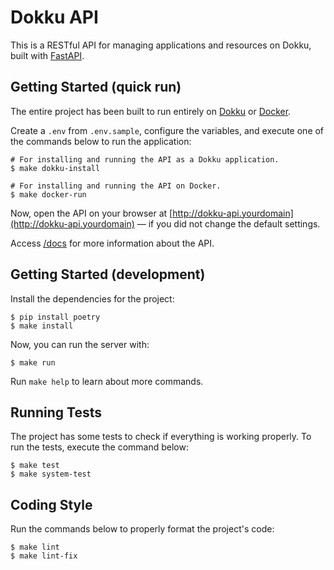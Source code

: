 # Dokku API
This is a RESTful API for managing applications and resources on Dokku, built with [FastAPI](https://fastapi.tiangolo.com/).

## Getting Started (quick run)
The entire project has been built to run entirely on [Dokku](https://dokku.com/) or [Docker](https://www.docker.com/).

Create a `.env` from `.env.sample`, configure the variables, and execute one of the commands below to run the application:
```
# For installing and running the API as a Dokku application.
$ make dokku-install

# For installing and running the API on Docker.
$ make docker-run
```
Now, open the API on your browser at [http://dokku-api.yourdomain](http://dokku-api.yourdomain) — if you did not change the default settings.

Access [/docs](http://dokku-api.yourdomain/docs) for more information about the API.

## Getting Started (development)
Install the dependencies for the project:
```
$ pip install poetry
$ make install
```

Now, you can run the server with:
```
$ make run
```

Run `make help` to learn about more commands. 

## Running Tests
The project has some tests to check if everything is working properly. To run the tests, execute the command below:
```
$ make test
$ make system-test
```

## Coding Style
Run the commands below to properly format the project's code:
```
$ make lint
$ make lint-fix
```
